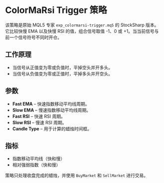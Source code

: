 # ColorMaRsi Trigger 策略

该策略是原始 MQL5 专家 `exp_colormarsi-trigger.mq5` 的 StockSharp 版本。它比较快慢 EMA 以及快慢 RSI 的值，组合信号取值 -1、0 或 +1。当当前信号与前一个信号符号不同时开仓。

## 工作原理

- 当信号从正值变为零或负值时，平掉空头并开多头。
- 当信号从负值变为零或正值时，平掉多头并开空头。

## 参数

- **Fast EMA** – 快速指数移动平均线周期。
- **Slow EMA** – 慢速指数移动平均线周期。
- **Fast RSI** – 快速 RSI 周期。
- **Slow RSI** – 慢速 RSI 周期。
- **Candle Type** – 用于计算的蜡烛时间框。

## 指标

- 指数移动平均线（快和慢）
- 相对强弱指数（快和慢）

策略只处理收盘完成的蜡烛，并使用 `BuyMarket` 和 `SellMarket` 进行交易。
